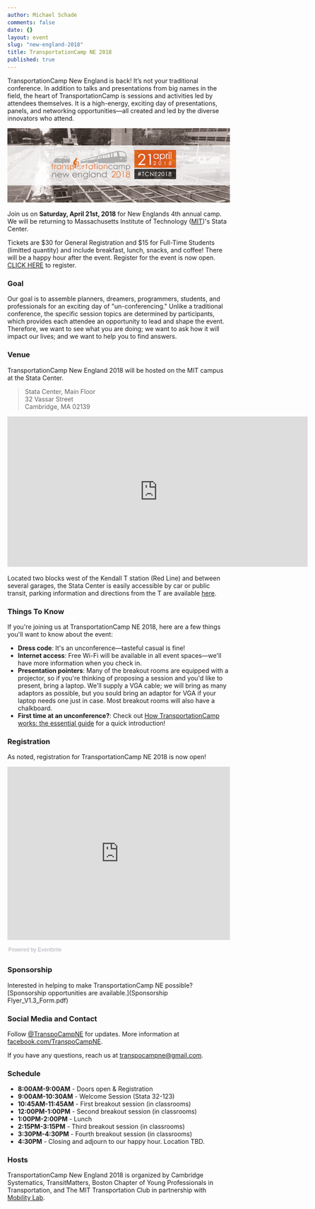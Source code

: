 ```yaml
---
author: Michael Schade
comments: false
date: {}
layout: event
slug: "new-england-2018"
title: TransportationCamp NE 2018
published: true
---
```


TransportationCamp New England is back! It’s not your traditional conference. In addition to talks and presentations from big names in the field, the heart of TransportationCamp is sessions and activities led by attendees themselves. It is a high-energy, exciting day of presentations, panels, and networking opportunities—all created and led by the diverse innovators who attend.

<img src="banner.jpg" width="680">

Join us on **Saturday, April 21st, 2018** for New Englands 4th annual camp. We will be returning to Massachusetts Institute of Technology ([MIT](http://web.mit.edu/))'s Stata Center.

Tickets are $30 for General Registration and $15 for Full-Time Students (limitted quantity) and include breakfast, lunch, snacks, and coffee! There will be a happy hour after the event. Register for the event is now open. [CLICK HERE](https://www.eventbrite.com/e/transportationcamp-new-england-2018-tickets-19295921621) to register.

### Goal

Our goal is to assemble planners, dreamers, programmers, students, and professionals for an exciting day of "un-conferencing." Unlike a traditional conference, the specific session topics are determined by participants, which provides each attendee an opportunity to lead and shape the event. Therefore, we want to see what you are doing; we want to ask how it will impact our lives; and we want to help you to find answers.


### Venue

TransportationCamp New England 2018 will be hosted on the MIT campus at the Stata Center.

> Stata Center, Main Floor<br>
> 32 Vassar Street<br>
> Cambridge, MA 02139

<iframe src="https://www.google.com/maps/embed?pb=!1m18!1m12!1m3!1d2948.1032700262726!2d-71.09285873454364!3d42.36163837918683!2m3!1f0!2f0!3f0!3m2!1i1024!2i768!4f13.1!3m3!1m2!1s0x89e370a95d3025a9%3A0xb1de557289ff6bbe!2sRay+and+Maria+Stata+Center%2C+Cambridge%2C+MA+02142!5e0!3m2!1sen!2sus!4v1513384065723" width="680" height="340" frameborder="0" style="border:0" allowfullscreen></iframe>

Located two blocks west of the Kendall T station (Red Line) and between several garages, the Stata Center is easily accessible by car or public transit, parking information and directions from the T are available [here](http://www.gbcacm.org/venues/cambridge/mit-building-32-stata-center.html).

### Things To Know

If you're joining us at TransportationCamp NE 2018, here are a few things you'll want to know about the event:

* **Dress code**: It's an unconference—tasteful casual is fine!
* **Internet access**: Free Wi-Fi will be available in all event spaces—we'll have more information when you check in.
* **Presentation pointers**: Many of the breakout rooms are equipped with a projector, so if you're thinking of proposing a session and you'd like to present, bring a laptop. We'll supply a VGA cable; we will bring as many adaptors as possible, but you sould bring an adaptor for VGA if your laptop needs one just in case.  Most breakout rooms will also have a chalkboard.
* **First time at an unconference?**: Check out [How TransportationCamp works: the essential guide](/2011/02/how-transportationcamp-works-the-essential-guide) for a quick introduction!


### Registration

As noted, registration for TransportationCamp NE 2018 is now open!

<div style="width:100%; text-align:left;"><iframe src="https://eventbrite.com/tickets-external?eid=19295921621&ref=etckt" frameborder="0" height="392" width="100%" vspace="0" hspace="0" marginheight="5" marginwidth="5" scrolling="auto" allowtransparency="true"></iframe><div style="font-family:Helvetica, Arial; font-size:12px; padding:10px 0 5px; margin:2px; width:100%; text-align:left;" ><a class="powered-by-eb" style="color: #ADB0B6; text-decoration: none;" target="_blank" href="https://www.eventbrite.com/">Powered by Eventbrite</a></div></div>

### Sponsorship

Interested in helping to make TransportationCamp NE possible? [Sponsorship opportunities are available.](Sponsorship Flyer_V1.3_Form.pdf)

### Social Media and Contact

Follow [@TranspoCampNE](https://twitter.com/TranspoCampNE) for updates. More information at [facebook.com/TranspoCampNE](https://www.facebook.com/TranspoCampNE/).

If you have any questions, reach us at <transpocampne@gmail.com>.

### Schedule

* **8:00AM-9:00AM** - Doors open & Registration
* **9:00AM-10:30AM** - Welcome Session (Stata 32-123)
* **10:45AM-11:45AM** - First breakout session (in classrooms)
* **12:00PM-1:00PM** - Second breakout session (in classrooms)
* **1:00PM-2:00PM** - Lunch
* **2:15PM-3:15PM** - Third breakout session (in classrooms)
* **3:30PM-4:30PM** - Fourth breakout session (in classrooms)
* **4:30PM** - Closing and adjourn to our happy hour. Location TBD.


### Hosts

TransportationCamp New England 2018 is organized by Cambridge Systematics, TransitMatters, Boston Chapter of Young Professionals in Transportation, and The MIT Transportation Club in partnership with [Mobility Lab](https://mobilitylab.org/).
